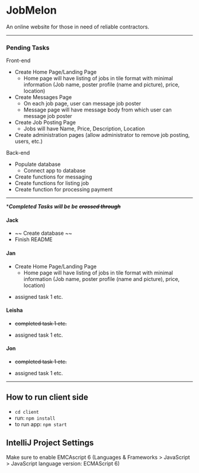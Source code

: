 # JobMelon
An online website for those in need of reliable contractors.

---

### Pending Tasks
Front-end
- Create Home Page/Landing Page
  - Home page will have listing of jobs in tile format with minimal information (Job name, poster profile (name and picture), price, location)
- Create Messages Page
  - On each job page, user can message job poster
  - Message page will have message body from which user can message job poster
- Create Job Posting Page
  - Jobs will have Name, Price, Description, Location
- Create administration pages (allow administrator to remove job posting, users, etc.)

Back-end
- Populate database
    - Connect app to database
- Create functions for messaging
- Create functions for listing job
- Create function for processing payment

--- 

 *__*Completed Tasks will be be ~~crossed through~~*__

#### Jack
* ~~ Create database ~~
* Finish README

#### Jan
- Create Home Page/Landing Page
  - Home page will have listing of jobs in tile format with minimal information (Job name, poster profile (name and picture), price, location)

* assigned task 1 etc.
#### Leisha
* ~~completed task 1 etc.~~

* assigned task 1 etc.
#### Jon
* ~~completed task 1 etc.~~

* assigned task 1 etc.

***

## How to run client side
* `cd client`
* run: `npm install`
* to run app: `npm start`

## IntelliJ Project Settings
Make sure to enable EMCAscript 6 
(Languages & Frameworks > JavaScript > JavaScript language version: ECMAScript 6)
